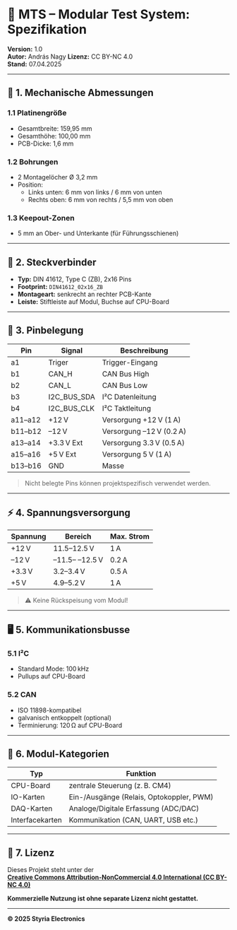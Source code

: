 # 📘 MTS – Modular Test System: Spezifikation

**Version:** 1.0  
**Autor:** András Nagy 
**Lizenz:** CC BY-NC 4.0  
**Stand:** 07.04.2025  

---

## 📐 1. Mechanische Abmessungen

### 1.1 Platinengröße
- Gesamtbreite: 159,95 mm  
- Gesamthöhe: 100,00 mm  
- PCB-Dicke: 1,6 mm  

### 1.2 Bohrungen
- 2 Montagelöcher Ø 3,2 mm
- Position:
  - Links unten: 6 mm von links / 6 mm von unten
  - Rechts oben: 6 mm von rechts / 5,5 mm von oben

### 1.3 Keepout-Zonen
- 5 mm an Ober- und Unterkante (für Führungsschienen)

---

## 🔌 2. Steckverbinder

- **Typ:** DIN 41612, Type C (ZB), 2x16 Pins  
- **Footprint:** `DIN41612_02x16_ZB`  
- **Montageart:** senkrecht an rechter PCB-Kante  
- **Leiste:** Stiftleiste auf Modul, Buchse auf CPU-Board

---

## 📍 3. Pinbelegung

| Pin | Signal        | Beschreibung             |
|-----|---------------|--------------------------|
| a1  | Triger        | Trigger-Eingang          |
| b1  | CAN_H         | CAN Bus High             |
| b2  | CAN_L         | CAN Bus Low              |
| b3  | I2C_BUS_SDA   | I²C Datenleitung         |
| b4  | I2C_BUS_CLK   | I²C Taktleitung          |
| a11–a12 | +12 V     | Versorgung +12 V (1 A)   |
| b11–b12 | –12 V     | Versorgung –12 V (0.2 A) |
| a13–a14 | +3.3 V Ext| Versorgung 3.3 V (0.5 A) |
| a15–a16 | +5 V Ext  | Versorgung 5 V (1 A)     |
| b13–b16 | GND       | Masse                    |

> Nicht belegte Pins können projektspezifisch verwendet werden.

---

## ⚡ 4. Spannungsversorgung

| Spannung | Bereich   | Max. Strom |
|----------|-----------|------------|
| +12 V    | 11.5–12.5 V | 1 A       |
| –12 V    | –11.5– –12.5 V | 0.2 A |
| +3.3 V   | 3.2–3.4 V   | 0.5 A     |
| +5 V     | 4.9–5.2 V   | 1 A       |

> ⚠️ Keine Rückspeisung vom Modul!

---

## 🖥️ 5. Kommunikationsbusse

### 5.1 I²C
- Standard Mode: 100 kHz
- Pullups auf CPU-Board

### 5.2 CAN
- ISO 11898-kompatibel
- galvanisch entkoppelt (optional)
- Terminierung: 120 Ω auf CPU-Board

---

## 🧩 6. Modul-Kategorien

| Typ              | Funktion                                  |
|------------------|-------------------------------------------|
| CPU-Board        | zentrale Steuerung (z. B. CM4)             |
| IO-Karten        | Ein-/Ausgänge (Relais, Optokoppler, PWM)  |
| DAQ-Karten       | Analoge/Digitale Erfassung (ADC/DAC)      |
| Interfacekarten  | Kommunikation (CAN, UART, USB etc.)       |

---

## 📄 7. Lizenz

Dieses Projekt steht unter der  
[**Creative Commons Attribution-NonCommercial 4.0 International (CC BY-NC 4.0)**](https://creativecommons.org/licenses/by-nc/4.0/)

**Kommerzielle Nutzung ist ohne separate Lizenz nicht gestattet.**

---

**© 2025 Styria Electronics**
